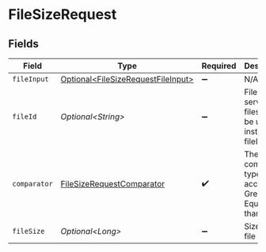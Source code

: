 # FileSizeRequest


## Fields

| Field                                                                                      | Type                                                                                       | Required                                                                                   | Description                                                                                | Example                                                                                    |
| ------------------------------------------------------------------------------------------ | ------------------------------------------------------------------------------------------ | ------------------------------------------------------------------------------------------ | ------------------------------------------------------------------------------------------ | ------------------------------------------------------------------------------------------ |
| `fileInput`                                                                                | [Optional\<FileSizeRequestFileInput>](../../models/components/FileSizeRequestFileInput.md) | :heavy_minus_sign:                                                                         | N/A                                                                                        |                                                                                            |
| `fileId`                                                                                   | *Optional\<String>*                                                                        | :heavy_minus_sign:                                                                         | File ID for server-side files (can be used instead of fileInput)                           | a1b2c3d4-5678-90ab-cdef-ghijklmnopqr                                                       |
| `comparator`                                                                               | [FileSizeRequestComparator](../../models/components/FileSizeRequestComparator.md)          | :heavy_check_mark:                                                                         | The comparison type, accepts Greater, Equal, Less than                                     |                                                                                            |
| `fileSize`                                                                                 | *Optional\<Long>*                                                                          | :heavy_minus_sign:                                                                         | Size of the file in bytes                                                                  |                                                                                            |